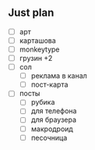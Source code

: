 ## Just plan
- [ ] арт 
- [ ] карташова
- [ ] monkeytype
- [ ] грузин +2
- [ ] сол
	- [ ] реклама в канал
	- [ ] пост-карта
- [ ] посты
	- [ ] рубика
	- [ ] для телефона 
	- [ ] для браузера
	- [ ] макродроид
	- [ ] песочница

